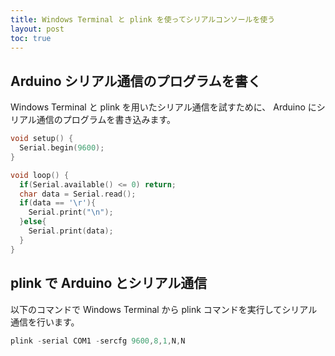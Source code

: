 ```yaml
---
title: Windows Terminal と plink を使ってシリアルコンソールを使う
layout: post
toc: true
---
```


## Arduino シリアル通信のプログラムを書く
Windows Terminal と plink を用いたシリアル通信を試すために、
Arduino にシリアル通信のプログラムを書き込みます。

```cpp
void setup() {
  Serial.begin(9600);
}

void loop() {
  if(Serial.available() <= 0) return;
  char data = Serial.read();
  if(data == '\r'){
    Serial.print("\n");
  }else{
    Serial.print(data);
  }
}
```

## plink で Arduino とシリアル通信
以下のコマンドで Windows Terminal から plink コマンドを実行してシリアル通信を行います。

```powershell
plink -serial COM1 -sercfg 9600,8,1,N,N
```
